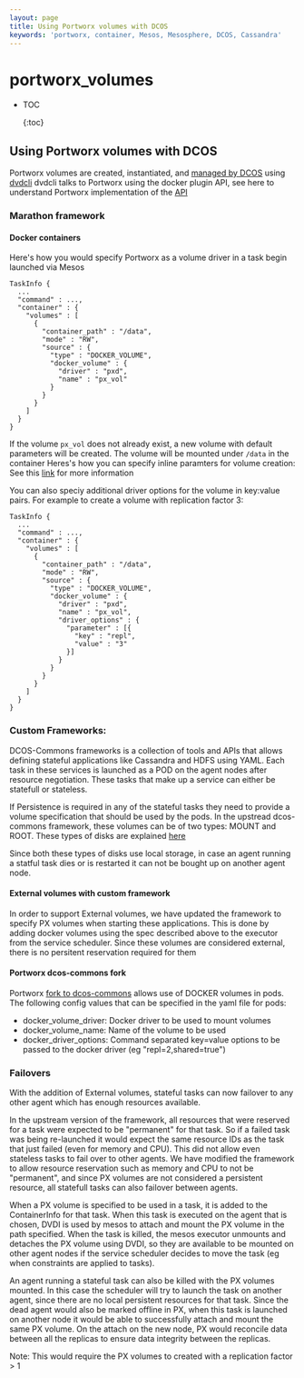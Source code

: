 ```yaml
---
layout: page
title: Using Portworx volumes with DCOS
keywords: 'portworx, container, Mesos, Mesosphere, DCOS, Cassandra'
---
```


# portworx\_volumes

* TOC

  {:toc}

## Using Portworx volumes with DCOS

Portworx volumes are created, instantiated, and [managed by DCOS](http://mesos.apache.org/documentation/latest/docker-volume/) using [dvdcli](https://github.com/codedellemc/dvdcli) dvdcli talks to Portworx using the docker plugin API, see here to understand Portworx implementation of the [API](https://github.com/venkatpx/px-docs/tree/3f39ba94d6d6d91385dcd6792eb6da61d0016b4d/scheduler/docker/volume_plugin.html)

### Marathon framework

#### Docker containers

Here's how you would specify Portworx as a volume driver in a task begin launched via Mesos

```text
TaskInfo {
  ...
  "command" : ...,
  "container" : {
    "volumes" : [
      {
        "container_path" : "/data",
        "mode" : "RW",
        "source" : {
          "type" : "DOCKER_VOLUME",
          "docker_volume" : {
            "driver" : "pxd",
            "name" : "px_vol"
          }
        }
      }
    ]
  }
}
```

If the volume `px_vol` does not already exist, a new volume with default parameters will be created. The volume will be mounted under `/data` in the container Heres's how you can specify inline paramters for volume creation: See this [link](https://github.com/portworx/px-docs/blob/gh-pages/scheduler/mesosphere-dcos/inline.md) for more information

You can also speciy additional driver options for the volume in key:value pairs. For example to create a volume with replication factor 3:

```text
TaskInfo {
  ...
  "command" : ...,
  "container" : {
    "volumes" : [
      {
        "container_path" : "/data",
        "mode" : "RW",
        "source" : {
          "type" : "DOCKER_VOLUME",
          "docker_volume" : {
            "driver" : "pxd",
            "name" : "px_vol",
            "driver_options" : {
              "parameter" : [{
                "key" : "repl",
                "value" : "3"
              }]
            }
          }
        }
      }
    ]
  }
}
```

### Custom Frameworks:

DCOS-Commons frameworks is a collection of tools and APIs that allows defining stateful applications like Cassandra and HDFS using YAML. Each task in these services is launched as a POD on the agent nodes after resource negotiation. These tasks that make up a service can either be statefull or stateless.

If Persistence is required in any of the stateful tasks they need to provide a volume specification that should be used by the pods. In the upstread dcos-commons framework, these volumes can be of two types: MOUNT and ROOT. These types of disks are explained [here](http://mesos.apache.org/documentation/latest/multiple-disk)

Since both these types of disks use local storage, in case an agent running a statful task dies or is restarted it can not be bought up on another agent node.

#### External volumes with custom framework

In order to support External volumes, we have updated the framework to specify PX volumes when starting these applications. This is done by adding docker volumes using the spec described above to the executor from the service scheduler. Since these volumes are considered external, there is no persitent reservation required for them

#### Portworx dcos-commons fork

Portworx [fork to dcos-commons](https://github.com/portworx/dcos-commons) allows use of DOCKER volumes in pods. The following config values that can be specified in the yaml file for pods:

* docker\_volume\_driver: Docker driver to be used to mount volumes
* docker\_volume\_name: Name of the volume to be used
* docker\_driver\_options: Command separated key=value options to be passed to the docker driver \(eg "repl=2,shared=true"\)

### Failovers

With the addition of External volumes, stateful tasks can now failover to any other agent which has enough resources available.

In the upstream version of the framework, all resources that were reserved for a task were expected to be "permanent" for that task. So if a failed task was being re-launched it would expect the same resource IDs as the task that just failed \(even for memory and CPU\). This did not allow even stateless tasks to fail over to other agents. We have modified the framework to allow resource reservation such as memory and CPU to not be "permanent", and since PX volumes are not considered a persistent resource, all statefull tasks can also failover between agents.

When a PX volume is specified to be used in a task, it is added to the ContainerInfo for that task. When this task is executed on the agent that is chosen, DVDI is used by mesos to attach and mount the PX volume in the path specified. When the task is killed, the mesos executor unmounts and detaches the PX volume using DVDI, so they are available to be mounted on other agent nodes if the service scheduler decides to move the task \(eg when constraints are applied to tasks\).

An agent running a stateful task can also be killed with the PX volumes mounted. In this case the scheduler will try to launch the task on another agent, since there are no local persistent resources for that task. Since the dead agent would also be marked offline in PX, when this task is launched on another node it would be able to successfully attach and mount the same PX volume. On the attach on the new node, PX would reconcile data between all the replicas to ensure data integrity between the replicas.

Note: This would require the PX volumes to created with a replication factor &gt; 1

